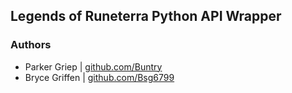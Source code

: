 ## Legends of Runeterra Python API Wrapper

### Authors
- Parker Griep | [github.com/Buntry](https://github.com/Buntry)
- Bryce Griffen | [github.com/Bsg6799](https://github.com/Bsg6799)
